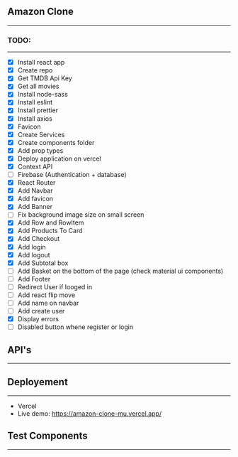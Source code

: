 ## Amazon Clone
----

### TODO:
----

* [x] Install react app
* [x] Create repo
* [x] Get TMDB Api Key
* [x] Get all movies
* [x] Install node-sass
* [x] Install eslint
* [x] Install prettier
* [x] Install axios
* [x] Favicon
* [x] Create Services
* [x] Create components folder
* [x] Add prop types
* [x] Deploy application on vercel
* [x] Context API
* [ ] Firebase (Authentication + database)
* [x] React Router
* [x] Add Navbar
* [x] Add favicon
* [x] Add Banner
* [ ] Fix background image size on small screen
* [x] Add Row and RowItem
* [x] Add Products To Card
* [x] Add Checkout
* [x] Add login
* [x] Add logout
* [x] Add Subtotal box
* [ ] Add Basket on the bottom of the page (check material ui components)
* [ ] Add Footer
* [ ] Redirect User if looged in
* [ ] Add react flip move
* [ ] Add name on navbar
* [ ] Add create user
* [x] Display errors
* [ ] Disabled button whene register or login

## API's
----


## Deployement
----

* Vercel
* Live demo: https://amazon-clone-mu.vercel.app/

## Test Components
----


